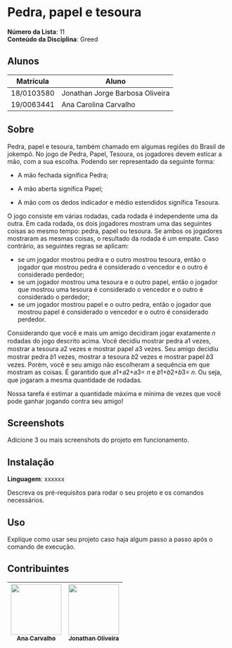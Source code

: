 
# Pedra, papel e tesoura

**Número da Lista**:  11<br>
**Conteúdo da Disciplina**: Greed<br>

## Alunos
|Matrícula | Aluno |
| -- | -- |
| 18/0103580 |  Jonathan Jorge Barbosa Oliveira |
| 19/0063441  |  Ana Carolina Carvalho |

## Sobre 
Pedra, papel e tesoura, também chamado em algumas regiões do Brasil de jokempô. 
No jogo de Pedra, Papel, Tesoura, os jogadores devem esticar a mão, com a sua escolha. Podendo ser representado da seguinte forma:

- A mão fechada significa Pedra;

- A mão aberta significa Papel;

- A mão com os dedos indicador e médio estendidos significa Tesoura.

O jogo consiste em várias rodadas, cada rodada é independente uma da outra. Em cada rodada, os dois jogadores mostram uma das seguintes coisas ao mesmo tempo: pedra, papel ou tesoura. Se ambos os jogadores mostraram as mesmas coisas, o resultado da rodada é um empate. Caso contrário, as seguintes regras se aplicam:

* se um jogador mostrou pedra e o outro mostrou tesoura, então o jogador que mostrou pedra é considerado o vencedor e o outro é considerado perdedor;
* se um jogador mostrou uma tesoura e o outro papel, então o jogador que mostrou uma tesoura é considerado o vencedor e o outro é considerado o perdedor;
* se um jogador mostrou papel e o outro pedra, então o jogador que mostrou papel é considerado o vencedor e o outro é considerado perdedor.

Considerando que você e mais um amigo decidiram jogar exatamente 𝑛 rodadas do jogo descrito acima. Você decidiu mostrar pedra 𝑎1 vezes, mostrar a tesoura 𝑎2 vezes e mostrar papel 𝑎3 vezes. Seu amigo decidiu mostrar pedra 𝑏1 vezes, mostrar a tesoura 𝑏2 vezes e mostrar papel 𝑏3 vezes. Porém, você e seu amigo não escolheram a sequência em que mostram as coisas. É garantido que 𝑎1+𝑎2+𝑎3= 𝑛 e 𝑏1+𝑏2+𝑏3= 𝑛. Ou seja, que jogaram a mesma quantidade de rodadas.

Nossa tarefa é estimar a quantidade máxima e mínima de vezes que você pode ganhar jogando contra seu amigo! 

## Screenshots
Adicione 3 ou mais screenshots do projeto em funcionamento.

## Instalação 
**Linguagem**: xxxxxx<br>

Descreva os pré-requisitos para rodar o seu projeto e os comandos necessários.

## Uso 
Explique como usar seu projeto caso haja algum passo a passo após o comando de execução.


## Contribuintes 

[<img src="https://avatars2.githubusercontent.com/u/9967427?s=400&u=1d2d6cb30ebe846fe9a275e5be16c1ee8cbc07c8&v=4" width=115 > <br> <sub> Ana Carvalho </sub>](https://github.com/anacarolcs)|[<img src="https://avatars1.githubusercontent.com/u/50152184?s=460&u=9ca6d8aed6e77621e231c799a7c4d596c3565cd7&v=4" width=115 > <br> <sub> Jonathan Oliveira </sub>](https://github.com/Jonathan-Oliveira) |
| :---: | :---: |
